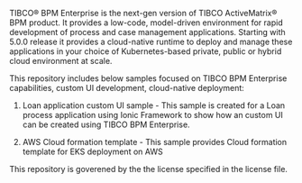 TIBCO® BPM Enterprise is the next-gen version of TIBCO ActiveMatrix® BPM product. It provides a low-code, model-driven environment for rapid development of process and case management applications. Starting with 5.0.0 release it provides a cloud-native runtime to deploy and manage these applications in your choice of Kubernetes-based private, public or hybrid cloud environment at scale.


This repository includes below samples focused on TIBCO BPM Enterprise capabilities, custom UI development, cloud-native deployment:

1. Loan application custom UI sample - This sample is created for a Loan process application using Ionic Framework to show how an custom UI can be created using TIBCO BPM Enterprise. 

2. AWS Cloud formation template - This sample provides Cloud formation template for EKS deployment on AWS

This repository is goverened by the the license specified in the license file.